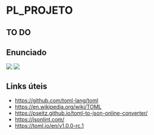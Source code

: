 # PL_PROJETO

## TO DO

## Enunciado

![](https://i.imgur.com/5nqINqo.png)
![](https://i.imgur.com/fMGel2Q.png)

## Links úteis

* https://github.com/toml-lang/toml 
* https://en.wikipedia.org/wiki/TOML
* https://pseitz.github.io/toml-to-json-online-converter/
* https://jsonlint.com/
* https://toml.io/en/v1.0.0-rc.1